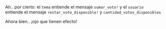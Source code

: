 Ah.. por cierto: el `tema` entiende el mensaje `sumar_voto!` y el `usuario` entiende el mensaje `restar_voto_disponible!` y `cantidad_votos_disponibles`

Ahora bien.. ¡ojo que tienen efecto!
